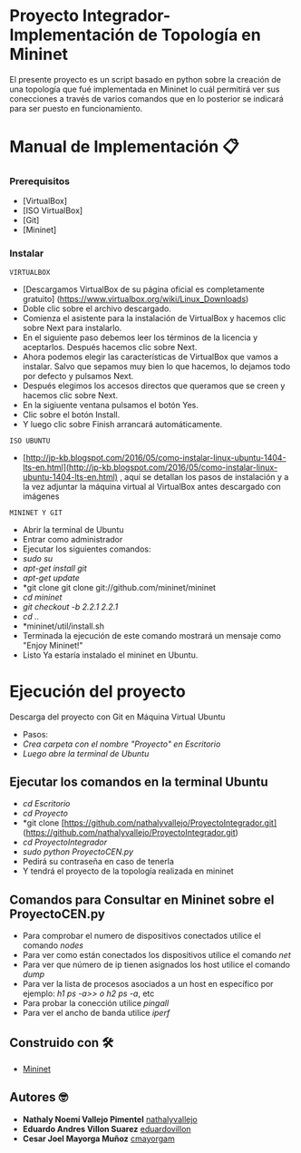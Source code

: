 # Proyecto Integrador-Implementación de Topología en Mininet

El presente proyecto es un script basado en python sobre la creación de  una topología que fué implementada en Mininet lo cuál permitirá ver sus conecciones a través de varios comandos que en lo posterior se indicará para ser puesto en funcionamiento.

# Manual de Implementación 📋

### Prerequisitos

* [VirtualBox]
* [ISO VirtualBox]
* [Git]
* [Mininet]

### Instalar
```
VIRTUALBOX
```
* [Descargamos VirtualBox de su página oficial es completamente gratuito] (https://www.virtualbox.org/wiki/Linux_Downloads) 
* Doble clic sobre el archivo descargado.
* Comienza el asistente para la instalación de VirtualBox y hacemos clic sobre Next para instalarlo.
* En el siguiente paso debemos leer los términos de la licencia y aceptarlos. Después hacemos clic sobre Next. 
* Ahora podemos elegir las características de VirtualBox que vamos a instalar. Salvo que sepamos muy bien lo que hacemos, lo dejamos todo por defecto y pulsamos Next.
* Después elegimos los accesos directos que queramos que se creen y hacemos clic sobre Next.
* En la sigiuente ventana pulsamos el botón Yes.
* Clic sobre el botón Install.
* Y luego clic sobre Finish arrancará automáticamente.  
```
ISO UBUNTU
```
* [http://jp-kb.blogspot.com/2016/05/como-instalar-linux-ubuntu-1404-lts-en.html](http://jp-kb.blogspot.com/2016/05/como-instalar-linux-ubuntu-1404-lts-en.html) , aquí se detallan los pasos de instalación y a la vez adjuntar la máquina virtual al VirtualBox antes descargado con imágenes 


```
MININET Y GIT
```
* Abrir la terminal de Ubuntu
* Entrar como administrador
* Ejecutar los siguientes comandos:
* *sudo su* 
* *apt-get install git*
* *apt-get update* 
* *git clone git clone git://github.com/mininet/mininet
* *cd mininet*
* *git checkout -b 2.2.1 2.2.1*
* *cd ..*
* *mininet/util/install.sh 
* Terminada la ejecución de este comando mostrará un mensaje como "Enjoy Mininet!"
* Listo Ya estaría instalado el mininet en Ubuntu.  


# Ejecución del proyecto

Descarga del proyecto con Git en Máquina Virtual Ubuntu 
* Pasos:
* *Crea carpeta con el nombre "Proyecto" en Escritorio* 
* *Luego abre la terminal de Ubuntu*

## Ejecutar los comandos en la terminal Ubuntu
* *cd Escritorio*
* *cd Proyecto*
* *git clone [https://github.com/nathalyvallejo/ProyectoIntegrador.git] (https://github.com/nathalyvallejo/ProyectoIntegrador.git) 
* *cd ProyectoIntegrador*
* *sudo python ProyectoCEN.py*
* Pedirá su contraseña en caso de tenerla
* Y tendrá el proyecto de la topología realizada en mininet

## Comandos para Consultar en Mininet sobre el ProyectoCEN.py

* Para comprobar el numero de dispositivos conectados utilice el comando *nodes*
* Para ver como están conectados los dispositivos utilice el comando *net*
* Para ver que número de ip tienen asignados los host utilice el comando *dump*
* Para ver la lista de procesos asociados a un host en específico por ejemplo: *h1 ps -a>> o h2 ps -a*, etc  
* Para probar la conección utilice *pingall*
* Para ver el ancho de banda utilice *iperf*


## Construido con 🛠️

* [Mininet](http://mininet.org/)


## Autores 🤓
* **Nathaly Noemí Vallejo Pimentel** [nathalyvallejo](https://github.com/nathalyvallejo)
* **Eduardo Andres Villon Suarez** [eduardovillon](https://github.com/eduardovillon)
* **Cesar Joel Mayorga Muñoz** [cmayorgam](https://github.com/cmayorgam)


